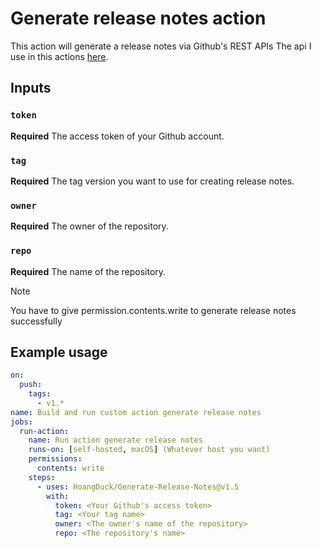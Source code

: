 # Generate release notes action

This action will generate a release notes via Github's REST APIs
The api I use in this actions [here](https://docs.github.com/en/rest/releases/releases?apiVersion=2022-11-28).

## Inputs

### `token`

**Required** The access token of your Github account.
### `tag`

**Required** The tag version you want to use for creating release notes.
### `owner`

**Required** The owner of the repository.
### `repo`

**Required** The name of the repository.

> [!NOTE]
> You have to give permission.contents.write to generate release notes successfully

## Example usage

```yaml
on:
  push:
    tags:
      - v1.*
name: Build and run custom action generate release notes
jobs:
  run-action:
    name: Run action generate release notes
    runs-on: [self-hosted, macOS] (Whatever host you want)
    permissions:
      contents: write
    steps:
      - uses: HoangDuck/Generate-Release-Notes@v1.5
        with:
          token: <Your Github's access token>
          tag: <Your tag name>
          owner: <The owner's name of the repository>
          repo: <The repository's name>
```
